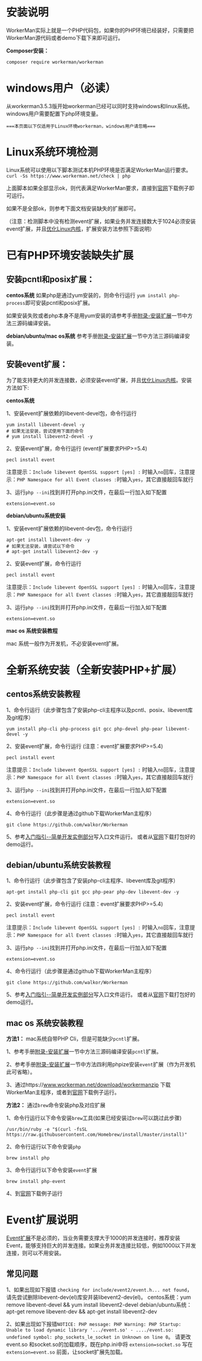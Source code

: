 # 安装说明
WorkerMan实际上就是一个PHP代码包，如果你的PHP环境已经装好，只需要把WorkerMan源代码或者demo下载下来即可运行。

**Composer安装：**
```sh
composer require workerman/workerman
```

# windows用户（必读）

从workerman3.5.3版开始workerman已经可以同时支持windows和linux系统。
windows用户需要配置下php环境变量。

 ` ===本页面以下仅适用于Linux环境workerman，windows用户请忽略=== `

# Linux系统环境检测
Linux系统可以使用以下脚本测试本机PHP环境是否满足WorkerMan运行要求。
 `curl -Ss https://www.workerman.net/check | php`

上面脚本如果全部显示ok，则代表满足WorkerMan要求，直接到[官网](https://www.workerman.net/)下载例子即可运行。

如果不是全部ok，则参考下面文档安装缺失的扩展即可。

（注意：检测脚本中没有检测event扩展，如果业务并发连接数大于1024必须安装event扩展，并且[优化Linux内核](../appendices/kernel-optimization.md)，扩展安装方法参照下面说明）

# 已有PHP环境安装缺失扩展

## 安装pcntl和posix扩展：

**centos系统**
如果php是通过yum安装的，则命令行运行 ```yum install php-process```即可安装pcntl和posix扩展。


如果安装失败或者php本身不是用yum安装的请参考手册[附录-安装扩展](../appendices/install-extension.md)一节中方法三源码编译安装。

**debian/ubuntu/mac os系统**
参考手册[附录-安装扩展](../appendices/install-extension.md)一节中方法三源码编译安装。


## 安装event扩展：
为了能支持更大的并发连接数，必须安装event扩展，并且[优化Linux内核](../appendices/kernel-optimization.md)。安装方法如下:

**centos系统**

1、安装event扩展依赖的libevent-devel包，命令行运行
```shell
yum install libevent-devel -y
# 如果无法安装，尝试使用下面的命令
# yum install libevent2-devel -y
```

2、安装event扩展，命令行运行
(event扩展要求PHP>=5.4)
```shell
pecl install event
```
注意提示：```Include libevent OpenSSL support [yes] :``` 时输入```no```回车，注意提示：```PHP Namespace for all Event classes :```时输入```yes```，其它直接敲回车就行

3、运行```php --ini```找到并打开php.ini文件，在最后一行加入如下配置
```shell
extension=event.so
```

**debian/ubuntu系统安装**

1、安装event扩展依赖的libevent-dev包，命令行运行
```shell
apt-get install libevent-dev -y
# 如果无法安装，请尝试以下命令
# apt-get install libevent2-dev -y
```

2、安装event扩展，命令行运行
```shell
pecl install event
```
注意提示：```Include libevent OpenSSL support [yes] :``` 时输入```no```回车，注意提示：```PHP Namespace for all Event classes :```时输入```yes```，其它直接敲回车就行


3、运行```php --ini```找到并打开php.ini文件，在最后一行加入如下配置
```shell
extension=event.so
```

**mac os 系统安装教程**

mac 系统一般作为开发机，不必安装event扩展。


# 全新系统安装（全新安装PHP+扩展）

## centos系统安装教程

1、命令行运行（此步骤包含了安装php-cli主程序以及pcntl、posix、libevent库及git程序）
```shell
yum install php-cli php-process git gcc php-devel php-pear libevent-devel -y
```

2、安装event扩展，命令行运行
(注意：event扩展要求PHP>=5.4)
```shell
pecl install event
```
注意提示：```Include libevent OpenSSL support [yes] :``` 时输入```no```回车，注意提示：```PHP Namespace for all Event classes :```时输入```yes```，其它直接敲回车就行

3、运行```php --ini```找到并打开php.ini文件，在最后一行加入如下配置
```shell
extension=event.so
```
4、命令行运行（此步骤是通过github下载WorkerMan主程序）
```shell
git clone https://github.com/walkor/Workerman
```
5、参考[入门指引--简单开发实例部分](../getting-started/simple-example.md)写入口文件运行。
或者从[官网](https://www.workerman.net/)下载打包好的demo运行。


## debian/ubuntu系统安装教程

1、命令行运行（此步骤包含了安装php-cli主程序、libevent库及git程序）
```shell
apt-get install php-cli git gcc php-pear php-dev libevent-dev -y
```

2、安装event扩展，命令行运行
(注意：event扩展要求PHP>=5.4)
```shell
pecl install event
```
注意提示：```Include libevent OpenSSL support [yes] :``` 时输入```no```回车，注意提示：```PHP Namespace for all Event classes :```时输入```yes```，其它直接敲回车就行

3、运行```php --ini```找到并打开php.ini文件，在最后一行加入如下配置
```shell
extension=event.so
```


4、命令行运行（此步骤是通过github下载WorkerMan主程序）
```shell
git clone https://github.com/walkor/Workerman
```

5、参考[入门指引--简单开发实例部分](../getting-started/simple-example.md)写入口文件运行。
或者从[官网](https://www.workerman.net/)下载打包好的demo运行。

## mac os 系统安装教程
**方法1：** mac系统自带PHP Cli，但是可能缺少```pcntl```扩展。

1、参考手册[附录-安装扩展](../appendices/install-extension.md)一节中方法三源码编译安装```pcntl```扩展。

2、参考手册[附录-安装扩展](../appendices/install-extension.md)一节中方法四利用phpize安装```event```扩展（作为开发机此可省略）。

3、通过https://www.workerman.net/download/workermanzip 下载WorkerMan主程序，或者到[官网](https://www.workerman.net/)下载例子运行。

**方法2：** 通过```brew```命令安装php及对应扩展

1、命令行运行以下命令安装```brew```工具(如果已经安装过```brew```可以跳过此步骤)
```
/usr/bin/ruby -e "$(curl -fsSL https://raw.githubusercontent.com/Homebrew/install/master/install)"
```

2、命令行运行以下命令安装```php```
```
brew install php
```

3、命令行运行以下命令安装```event```扩展
```
brew install php-event    
```

4、到[官网](https://www.workerman.net/)下载例子运行


# Event扩展说明
[Event扩展](https://php.net/manual/zh/book.event.php)不是必须的，当业务需要支撑大于1000的并发连接时，推荐安装Event，能够支持巨大的并发连接。如果业务并发连接比较低，例如1000以下并发连接，则可以不用安装。

## 常见问题
1、如果出现如下报错 `checking for include/event2/event.h... not found`，请先尝试删除libevent-dev(el)库安并装libevent2-dev(el)。
centos系统：yum remove libevent-devel && yum install libevent2-devel
debian/ubuntu系统：apt-get remove libevent-dev && apt-get install libevent2-dev

2、如果出现如下报错`NOTICE: PHP message: PHP Warning: PHP Startup: Unable to load dynamic library '.../event.so' - ..../event.so: undefined symbol: php_sockets_le_socket in Unknown on line 0`。
请更改event.so 和socket.so的加载顺序，既在php.ini中将 `extension=socket.so` 写在 `extension=event.so` 前面，让socket扩展先加载。



